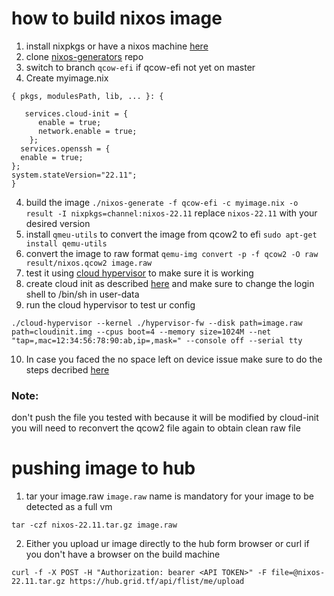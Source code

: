 # how to build nixos image

1. install nixpkgs or have a nixos machine [here](https://nixos.org/download.html)
2. clone [nixos-generators](https://github.com/threefoldtech/nixos-generators) repo
3. switch to branch `qcow-efi` if qcow-efi not yet on master
4. Create myimage.nix

```
{ pkgs, modulesPath, lib, ... }: {

   services.cloud-init = {
      enable = true;
      network.enable = true;
    };
  services.openssh = {
  enable = true;
};
system.stateVersion="22.11";
}
```

4. build the image `./nixos-generate -f qcow-efi -c myimage.nix -o result -I nixpkgs=channel:nixos-22.11` replace `nixos-22.11` with your desired version
5. install `qmeu-utils` to convert the image from qcow2 to efi `sudo apt-get install qemu-utils`
6. convert the image to raw format `qemu-img convert -p -f qcow2 -O raw result/nixos.qcow2 image.raw`
7. test it using [cloud hypervisor](https://github.com/cloud-hypervisor/cloud-hypervisor) to make sure it is working
8. create cloud init as described [here](https://github.com/cloud-hypervisor/cloud-hypervisor/blob/main/scripts/create-cloud-init.sh) and make sure to change the login shell to /bin/sh in user-data
9. run the cloud hypervisor to test ur config

```
./cloud-hypervisor --kernel ./hypervisor-fw --disk path=image.raw path=cloudinit.img --cpus boot=4 --memory size=1024M --net "tap=,mac=12:34:56:78:90:ab,ip=,mask=" --console off --serial tty
```

10. In case you faced the no space left on device issue make sure to do the steps decribed [here](https://github.com/threefoldtech/nixos-generators#no-space-left-on-device)

### Note:

don't push the file you tested with because it will be modified by cloud-init you will need to reconvert the qcow2 file again to obtain clean raw file

# pushing image to hub

1. tar your image.raw `image.raw` name is mandatory for your image to be detected as a full vm

```
tar -czf nixos-22.11.tar.gz image.raw
```

2. Either you upload ur image directly to the hub form browser or curl if you don't have a browser on the build machine

```
curl -f -X POST -H "Authorization: bearer <API TOKEN>" -F file=@nixos-22.11.tar.gz https://hub.grid.tf/api/flist/me/upload
```

